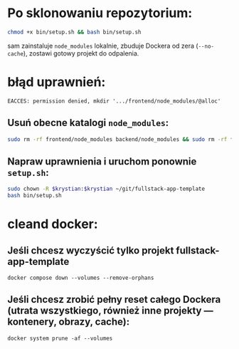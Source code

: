 # Po sklonowaniu repozytorium:

```bash
chmod +x bin/setup.sh && bash bin/setup.sh
```

sam zainstaluje `node_modules` lokalnie,
zbuduje Dockera od zera (`--no-cache`),
zostawi gotowy projekt do odpalenia.

# błąd uprawnień:

`EACCES: permission denied, mkdir '.../frontend/node_modules/@alloc'`

## Usuń obecne katalogi `node_modules`:

```bash
sudo rm -rf frontend/node_modules backend/node_modules && sudo rm -rf frontend/package-lock.json backend/package-lock.json
```

## Napraw uprawnienia i uruchom ponownie `setup.sh`:

```bash
sudo chown -R $krystian:$krystian ~/git/fullstack-app-template
bash bin/setup.sh
```

# cleand docker:

## Jeśli chcesz wyczyścić tylko projekt fullstack-app-template

`docker compose down --volumes --remove-orphans`

## Jeśli chcesz zrobić pełny reset całego Dockera (utrata wszystkiego, również inne projekty — kontenery, obrazy, cache):

`docker system prune -af --volumes`
